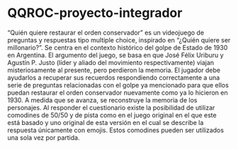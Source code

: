 # QQROC-proyecto-integrador

“Quién quiere restaurar el orden conservador” es un videojuego de preguntas y respuestas tipo multiple choice, inspirado en “¿Quién quiere ser millonario?”. Se centra en el contexto histórico del golpe de Estado de 1930 en Argentina. El argumento del juego, se basa en que José Félix Uriburu y Agustín P. Justo (líder y aliado del movimiento respectivamente) viajan misteriosamente al presente, pero perdieron la memoria. El jugador debe ayudarlos a recuperar sus recuerdos respondiendo correctamente a una serie de preguntas relacionadas con el golpe ya mencionado para que ellos puedan restaurar el orden conservador nuevamente como ya lo hicieron en 1930. A medida que se avanza, se reconstruye la memoria de los personajes. Al responder el cuestionario existe la posibilidad de utilizar comodines de 50/50 y de pista como en el juego original en el que este está basado y uno original de esta versión en el cual se describe la respuesta únicamente con emojis. Estos comodines pueden ser utilizados una sola vez por partida.
